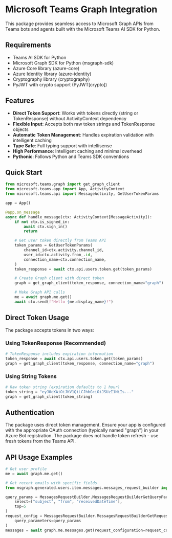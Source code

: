 # Microsoft Teams Graph Integration

This package provides seamless access to Microsoft Graph APIs from Teams bots and agents built with the Microsoft Teams AI SDK for Python.

## Requirements

- Teams AI SDK for Python
- Microsoft Graph SDK for Python (msgraph-sdk)
- Azure Core library (azure-core)
- Azure Identity library (azure-identity)
- Cryptography library (cryptography)
- PyJWT with crypto support (PyJWT[crypto])

## Features

- **Direct Token Support**: Works with tokens directly (string or TokenResponse) without ActivityContext dependency
- **Flexible Input**: Accepts both raw token strings and TokenResponse objects
- **Automatic Token Management**: Handles expiration validation with intelligent caching
- **Type Safe**: Full typing support with intellisense
- **High Performance**: Intelligent caching and minimal overhead
- **Pythonic**: Follows Python and Teams SDK conventions

## Quick Start

```python
from microsoft.teams.graph import get_graph_client
from microsoft.teams.app import App, ActivityContext
from microsoft.teams.api import MessageActivity, GetUserTokenParams

app = App()

@app.on_message
async def handle_message(ctx: ActivityContext[MessageActivity]):
    if not ctx.is_signed_in:
        await ctx.sign_in()
        return

    # Get user token directly from Teams API
    token_params = GetUserTokenParams(
        channel_id=ctx.activity.channel_id,
        user_id=ctx.activity.from_.id,
        connection_name=ctx.connection_name,
    )
    token_response = await ctx.api.users.token.get(token_params)

    # Create Graph client with direct token
    graph = get_graph_client(token_response, connection_name="graph")

    # Make Graph API calls
    me = await graph.me.get()
    await ctx.send(f"Hello {me.display_name}!")
```

## Direct Token Usage

The package accepts tokens in two ways:

### Using TokenResponse (Recommended)

```python
# TokenResponse includes expiration information
token_response = await ctx.api.users.token.get(token_params)
graph = get_graph_client(token_response, connection_name="graph")
```

### Using String Tokens

```python
# Raw token string (expiration defaults to 1 hour)
token_string = "eyJ0eXAiOiJKV1QiLCJhbGciOiJSUzI1NiIs..."
graph = get_graph_client(token_string)
```

## Authentication

The package uses direct token management. Ensure your app is configured with the appropriate OAuth connection (typically named "graph") in your Azure Bot registration. The package does not handle token refresh - use fresh tokens from the Teams API.

## API Usage Examples

```python
# Get user profile
me = await graph.me.get()

# Get recent emails with specific fields
from msgraph.generated.users.item.messages.messages_request_builder import MessagesRequestBuilder

query_params = MessagesRequestBuilder.MessagesRequestBuilderGetQueryParameters(
    select=["subject", "from", "receivedDateTime"],
    top=5
)
request_config = MessagesRequestBuilder.MessagesRequestBuilderGetRequestConfiguration(
    query_parameters=query_params
)
messages = await graph.me.messages.get(request_configuration=request_config)
```
